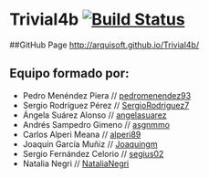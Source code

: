 # Trivial4b [![Build Status](https://travis-ci.org/Arquisoft/Trivial4b.svg?branch=master)](https://travis-ci.org/Arquisoft/Trivial4b)

##GitHub Page
http://arquisoft.github.io/Trivial4b/

## Equipo formado por: 

* Pedro Menéndez Piera // [pedromenendez93](https://www.github.com/pedromenendez93)
* Sergio Rodríguez Pérez // [SergioRodriguez7](https://www.github.com/SergioRodriguez7)
* Ángela Suárez Alonso // [angelasuarez](https://www.github.com/angelasuarez)
* Andrés Sampedro Gimeno // [asgnmmo](https://www.github.com/asgnmmo)
* Carlos Alperi Meana // [alperi89](https://www.github.com/alperi89)
* Joaquín García Muñiz // [Joaquingm](https://www.github.com/Joaquingm)
* Sergio Fernández Celorio // [segius02](https://www.github.com/sergius02)
* Natalia Negri // [NataliaNegri](https://www.github.com/NataliaNegri)
